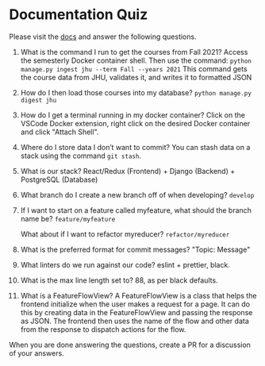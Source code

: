 # Documentation Quiz

Please visit the [docs](https://semesterly-v2.readthedocs.io/en/latest/index.html) and
answer the following questions.

1. What is the command I run to get the courses from Fall 2021?
Access the semesterly Docker container shell. Then use the command:
`python manage.py ingest jhu --term Fall --years 2021`
This command gets the course data from JHU, validates it, and writes it to formatted JSON

2. How do I then load those courses into my database?
`python manage.py digest jhu`

3. How do I get a terminal running in my docker container?
Click on the VSCode Docker extension, right click on the desired Docker container and click "Attach Shell".

4. Where do I store data I don’t want to commit?
You can stash data on a stack using the command `git stash`.

5. What is our stack?
React/Redux  (Frontend) + Django (Backend) + PostgreSQL (Database)

6. What branch do I create a new branch off of when developing?
`develop`

7. If I want to start on a feature called myfeature, what should the branch name be?
`feature/myfeature`

   What about if I want to refactor myreducer?
   `refactor/myreducer`

8. What is the preferred format for commit messages?
"Topic: Message"

9. What linters do we run against our code?
eslint + prettier, black.

10. What is the max line length set to?
88, as per black defaults.


11. What is a FeatureFlowView?
A FeatureFlowView is a class that helps the frontend initialize when the user makes a request for a page.
It can do this by creating data in the FeatureFlowView and passing the response as JSON.
The frontend then uses the name of the flow and other data from the response to dispatch actions for the flow.


When you are done answering the questions, create a PR for a discussion of your answers.